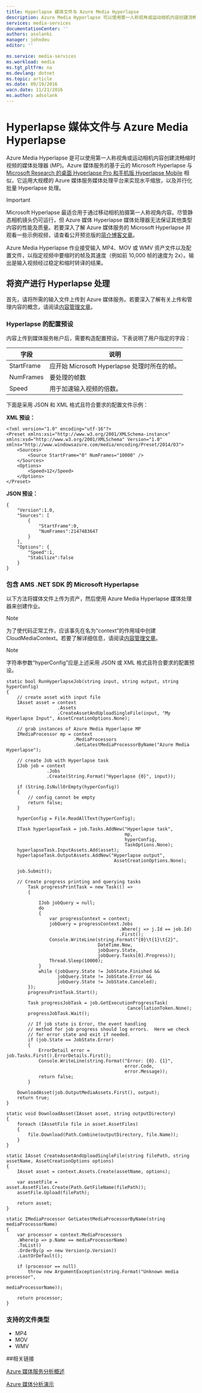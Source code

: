 ```yaml
---
title: Hyperlapse 媒体文件与 Azure Media Hyperlapse
description: Azure Media Hyperlapse 可以使用第一人称视角或运动相机内容创建流畅缩时视频。本主题说明如何使用 Media Indexer。
services: media-services
documentationCenter: ''
authors: asolanki
manager: johndeu
editor: ''

ms.service: media-services
ms.workload: media
ms.tgt_pltfrm: na
ms.devlang: dotnet
ms.topic: article
ms.date: 09/19/2016
wacn.date: 11/21/2016
ms.author: adsolank
---
```


# Hyperlapse 媒体文件与 Azure Media Hyperlapse

Azure Media Hyperlapse 是可以使用第一人称视角或运动相机内容创建流畅缩时视频的媒体处理器 (MP)。Azure 媒体服务的基于云的 Microsoft Hyperlapse 与 [Microsoft Research 的桌面 Hyperlapse Pro 和手机版 Hyperlapse Mobile](http://aka.ms/hyperlapse) 相似，它运用大规模的 Azure 媒体服务媒体处理平台来实现水平缩放，以及并行化批量 Hyperlapse 处理。

>[!IMPORTANT]
>Microsoft Hyperlapse 最适合用于通过移动相机拍摄第一人称视角内容。尽管静态相机镜头仍可运行，但 Azure 媒体 Hyperlapse 媒体处理器无法保证其他类型内容的性能及质量。若要深入了解 Azure 媒体服务的 Microsoft Hyperlapse 并观看一些示例视频，请查看公开预览版的[简介博客文章](http://aka.ms/azurehyperlapseblog)。

Azure Media Hyperlapse 作业接受输入 MP4、MOV 或 WMV 资产文件以及配置文件，以指定视频中要缩时的帧及其速度（例如前 10,000 帧的速度为 2x）。输出是输入视频经过稳定和缩时转译的结果。

## 将资产进行 Hyperlapse 处理

首先，请将所需的输入文件上传到 Azure 媒体服务。若要深入了解有关上传和管理内容的概念，请阅读[内容管理文章](./media-services-manage-content.md#upload)。

###  <a id="configuration"></a>Hyperlapse 的配置预设

内容上传到媒体服务帐户后，需要构造配置预设。下表说明了用户指定的字段：

 字段 | 说明
-------|-------------
StartFrame|应开始 Microsoft Hyperlapse 处理时所在的帧。
NumFrames|要处理的帧数
Speed|用于加速输入视频的倍数。

下面是采用 JSON 和 XML 格式且符合要求的配置文件示例：

**XML 预设：**

```
<?xml version="1.0" encoding="utf-16"?>
<Preset xmlns:xsi="http://www.w3.org/2001/XMLSchema-instance" xmlns:xsd="http://www.w3.org/2001/XMLSchema" Version="1.0" xmlns="http://www.windowsazure.com/media/encoding/Preset/2014/03">
    <Sources>
        <Source StartFrame="0" NumFrames="10000" />
    </Sources>
    <Options>
        <Speed>12</Speed>
    </Options>
</Preset>
```

**JSON 预设：**

```
{
    "Version":1.0,
    "Sources": [
        {
            "StartFrame":0,
            "NumFrames":2147483647
        }
    ],
    "Options": {
        "Speed":1,
        "Stabilize":false
    }
}
```

###  <a id="sample_code"></a>包含 AMS .NET SDK 的 Microsoft Hyperlapse

以下方法将媒体文件上传为资产，然后使用 Azure Media Hyperlapse 媒体处理器来创建作业。

> [!NOTE]
> 为了使代码正常工作，应该事先在名为“context”的作用域中创建 CloudMediaContext。若要了解详细信息，请阅读[内容管理文章](./media-services-dotnet-get-started.md)。

> [!NOTE]
> 字符串参数“hyperConfig”应是上述采用 JSON 或 XML 格式且符合要求的配置预设。

```
static bool RunHyperlapseJob(string input, string output, string hyperConfig)
{
    // create asset with input file
    IAsset asset = context
                   .Assets
                   .CreateAssetAndUploadSingleFile(input, "My Hyperlapse Input", AssetCreationOptions.None);

    // grab instances of Azure Media Hyperlapse MP
    IMediaProcessor mp = context
                         .MediaProcessors
                         .GetLatestMediaProcessorByName("Azure Media Hyperlapse");

    // create Job with Hyperlapse task
    IJob job = context
               .Jobs
               .Create(String.Format("Hyperlapse {0}", input));

    if (String.IsNullOrEmpty(hyperConfig))
    {
        // config cannot be empty
        return false;
    }

    hyperConfig = File.ReadAllText(hyperConfig);

    ITask hyperlapseTask = job.Tasks.AddNew("Hyperlapse task",
                                            mp,
                                            hyperConfig,
                                            TaskOptions.None);
    hyperlapseTask.InputAssets.Add(asset);
    hyperlapseTask.OutputAssets.AddNew("Hyperlapse output",
                                        AssetCreationOptions.None);

    job.Submit();

    // Create progress printing and querying tasks
        Task progressPrintTask = new Task(() =>
        {

            IJob jobQuery = null;
            do
            {
                var progressContext = context;
                jobQuery = progressContext.Jobs
                                          .Where(j => j.Id == job.Id)
                                          .First();
                Console.WriteLine(string.Format("{0}\t{1}\t{2}",
                                  DateTime.Now,
                                  jobQuery.State,
                                  jobQuery.Tasks[0].Progress));
                Thread.Sleep(10000);
            }
            while (jobQuery.State != JobState.Finished &&
                   jobQuery.State != JobState.Error &&
                   jobQuery.State != JobState.Canceled);
        });
        progressPrintTask.Start();

        Task progressJobTask = job.GetExecutionProgressTask(
                                             CancellationToken.None);
        progressJobTask.Wait();

        // If job state is Error, the event handling
        // method for job progress should log errors.  Here we check
        // for error state and exit if needed.
        if (job.State == JobState.Error)
        {
            ErrorDetail error = job.Tasks.First().ErrorDetails.First();
            Console.WriteLine(string.Format("Error: {0}. {1}",
                                            error.Code,
                                            error.Message));  
            return false;                  
        }

    DownloadAsset(job.OutputMediaAssets.First(), output);
    return true;
}

static void DownloadAsset(IAsset asset, string outputDirectory)
{
    foreach (IAssetFile file in asset.AssetFiles)
    {
        file.Download(Path.Combine(outputDirectory, file.Name));
    }
}

static IAsset CreateAssetAndUploadSingleFile(string filePath, string assetName, AssetCreationOptions options)
{
    IAsset asset = context.Assets.Create(assetName, options);

    var assetFile = asset.AssetFiles.Create(Path.GetFileName(filePath));
    assetFile.Upload(filePath);

    return asset;
}

static IMediaProcessor GetLatestMediaProcessorByName(string mediaProcessorName)
{
    var processor = context.MediaProcessors
    .Where(p => p.Name == mediaProcessorName)
    .ToList()
    .OrderBy(p => new Version(p.Version))
    .LastOrDefault();

    if (processor == null)
        throw new ArgumentException(string.Format("Unknown media processor",
                                                   mediaProcessorName));

    return processor;
}
```

### <a id="file_types"></a>支持的文件类型

- MP4
- MOV
- WMV

##相关链接

[Azure 媒体服务分析概述](./media-services-analytics-overview.md)

[Azure 媒体分析演示](http://azuremedialabs.azurewebsites.net/demos/Analytics.html)

<!---HONumber=Mooncake_Quality_Review_1202_2016-->